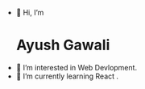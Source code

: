 - 👋 Hi, I’m <h1>Ayush Gawali</h1>
- 👀 I’m interested in Web Devlopment.
- 🌱 I’m currently learning React .
<!--- - 💞️ I’m looking to collaborate on ...
- 📫 How to reach me ...
- 😄 Pronouns: ...
- ⚡ Fun fact: ...

<!---
ayushgawali1/ayushgawali1 is a ✨ special ✨ repository because its `README.md` (this file) appears on your GitHub profile.
You can click the Preview link to take a look at your changes.
--->
